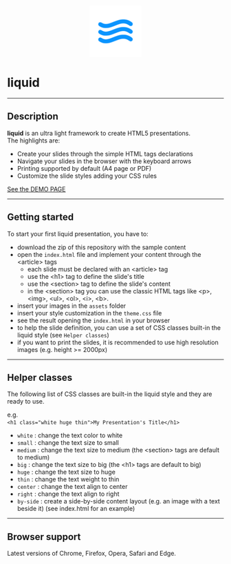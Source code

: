 <p align="center"><img src="logo.png" alt="liquid logo" height="120"></p>

# liquid

---

## Description

**liquid** is an ultra light framework to create HTML5 presentations.  
The highlights are:

- Create your slides through the simple HTML tags declarations
- Navigate your slides in the browser with the keyboard arrows
- Printing supported by default (A4 page or PDF)
- Customize the slide styles adding your CSS rules

[See the DEMO PAGE](https://cdn.rawgit.com/zosma180/liquid/master/index.html)

---

## Getting started

To start your first liquid presentation, you have to:
- download the zip of this repository with the sample content
- open the `index.html` file and implement your content through the &lt;article&gt; tags
  - each slide must be declared with an &lt;article&gt; tag
  - use the &lt;h1&gt; tag to define the slide's title
  - use the &lt;section&gt; tag to define the slide's content
  - in the &lt;section&gt; tag you can use the classic HTML tags like &lt;p&gt;, &lt;img&gt;, &lt;ul&gt;, &lt;ol&gt;, &lt;i&gt;, &lt;b&gt;.
- insert your images in the `assets` folder
- insert your style customization in the `theme.css` file
- see the result opening the `index.html` in your browser
- to help the slide definition, you can use a set of CSS classes built-in the liquid style (see `Helper classes`)
- if you want to print the slides, it is recommended to use high resolution images (e.g. height >= 2000px)

---

## Helper classes

The following list of CSS classes are built-in the liquid style and they are ready to use.

e.g.  
`<h1 class="white huge thin">My Presentation's Title</h1>`

- `white` : change the text color to white
- `small` : change the text size to small
- `medium` : change the text size to medium (the &lt;section&gt; tags are default to medium)
- `big` : change the text size to big (the &lt;h1&gt; tags are default to big)
- `huge` : change the text size to huge
- `thin` : change the text weight to thin
- `center` : change the text align to center
- `right` : change the text align to right
- `by-side` : create a side-by-side content layout (e.g. an image with a text beside it) (see index.html for an example)

---

## Browser support
Latest versions of Chrome, Firefox, Opera, Safari and Edge.